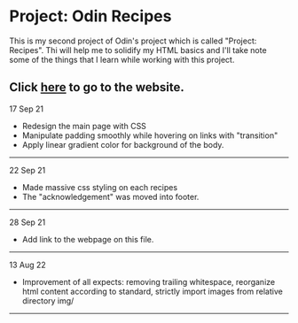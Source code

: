 # Project: Odin Recipes

This is my second project of Odin's project which is called "Project: Recipes".
Thi will help me to solidify my HTML basics and I'll take note some of the things
that I learn while working with this project.

Click [here](https://danielhakim98.github.io/odin-recipes/ "Odin Recipes") to go to the website.
---
17 Sep 21
* Redesign the main page with CSS
* Manipulate padding smoothly while hovering on links with "transition"
* Apply linear gradient color for background of the body.
---
22 Sep 21
* Made massive css styling on each recipes
* The "acknowledgement" was moved into footer.
---
28 Sep 21
* Add link to the webpage on this file.
---
13 Aug 22
* Improvement of all expects: removing trailing whitespace, reorganize html content according to standard, strictly import images from relative directory img/
---
